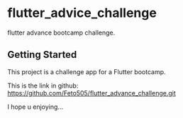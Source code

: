 # flutter_advice_challenge

flutter advance bootcamp challenge.

## Getting Started

This project is a challenge app for a Flutter bootcamp.

This is the link in github:
https://github.com/Feto505/flutter_advance_challenge.git

I hope u enjoying...
